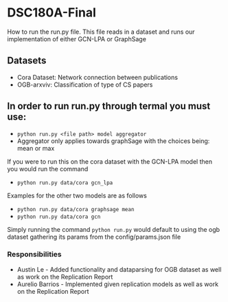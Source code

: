 # DSC180A-Final

How to run the run.py file.
This file reads in a dataset and runs our implementation of either GCN-LPA or GraphSage

## Datasets
* Cora Dataset: Network connection between publications
* OGB-arxviv: Classification of type of CS papers

## In order to run run.py through termal you must use: 
* `python run.py <file path> model aggregator`
* Aggregator only applies towards graphSage with the choices being: mean or max


If you were to run this on the cora dataset with the GCN-LPA model then you would run the command
* `python run.py data/cora gcn_lpa`

Examples for the other two models are as follows
* `python run.py data/cora graphsage mean`
* `python run.py data/cora gcn`

Simply running the command
              `python run.py`
would default to using the ogb dataset gathering its params from the config/params.json file


### Responsibilities
* Austin Le - Added functionality and dataparsing for OGB dataset as well as work on the Replication Report
* Aurelio Barrios - Implemented given replication models as well as work on the Replication Report
